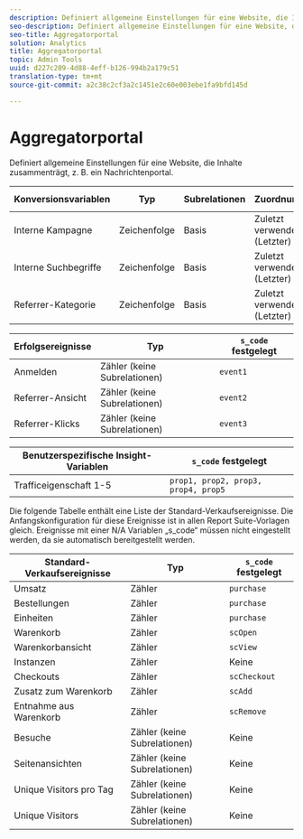 ```yaml
---
description: Definiert allgemeine Einstellungen für eine Website, die Inhalte zusammenträgt, z. B. ein Nachrichtenportal.
seo-description: Definiert allgemeine Einstellungen für eine Website, die Inhalte zusammenträgt, z. B. ein Nachrichtenportal.
seo-title: Aggregatorportal
solution: Analytics
title: Aggregatorportal
topic: Admin Tools
uuid: d227c209-4d88-4eff-b126-994b2a179c51
translation-type: tm+mt
source-git-commit: a2c38c2cf3a2c1451e2c60e003ebe1fa9bfd145d

---
```



# Aggregatorportal

Definiert allgemeine Einstellungen für eine Website, die Inhalte zusammenträgt, z. B. ein Nachrichtenportal.

| Konversionsvariablen | Typ | Subrelationen | Zuordnung | Ablauf | `s_code` festgelegt |
|---|---|---|---|---|---|
| Interne Kampagne | Zeichenfolge | Basis | Zuletzt verwendet (Letzter) | Besuch | `evar1` |
| Interne Suchbegriffe | Zeichenfolge | Basis | Zuletzt verwendet (Letzter) | Besuch | `evar2` |
| Referrer-Kategorie | Zeichenfolge | Basis | Zuletzt verwendet (Letzter) | Besuch | `evar3` |

| Erfolgsereignisse | Typ | `s_code` festgelegt |
|---|---|---|
| Anmelden | Zähler (keine Subrelationen) | `event1` |
| Referrer-Ansicht | Zähler (keine Subrelationen) | `event2` |
| Referrer-Klicks | Zähler (keine Subrelationen) | `event3` |

| Benutzerspezifische Insight-Variablen | `s_code` festgelegt |
|---|---|
| Trafficeigenschaft 1-5 | `prop1, prop2, prop3, prop4, prop5` |

Die folgende Tabelle enthält eine Liste der Standard-Verkaufsereignisse. Die Anfangskonfiguration für diese Ereignisse ist in allen Report Suite-Vorlagen gleich. Ereignisse mit einer N/A Variablen „s_code“ müssen nicht eingestellt werden, da sie automatisch bereitgestellt werden.

| Standard-Verkaufsereignisse | Typ | `s_code` festgelegt |
|---|---|---|
| Umsatz | Zähler | `purchase` |
| Bestellungen | Zähler | `purchase` |
| Einheiten | Zähler | `purchase` |
| Warenkorb | Zähler | `scOpen` |
| Warenkorbansicht | Zähler | `scView` |
| Instanzen | Zähler | Keine |
| Checkouts | Zähler | `scCheckout` |
| Zusatz zum Warenkorb | Zähler | `scAdd` |
| Entnahme aus Warenkorb | Zähler | `scRemove` |
| Besuche | Zähler (keine Subrelationen) | Keine |
| Seitenansichten | Zähler (keine Subrelationen) | Keine |
| Unique Visitors pro Tag | Zähler (keine Subrelationen) | Keine |
| Unique Visitors | Zähler (keine Subrelationen) | Keine |

